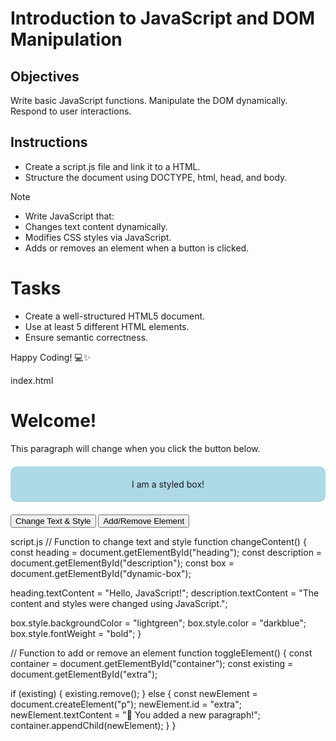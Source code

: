 # Introduction to JavaScript and DOM Manipulation

## Objectives

Write basic JavaScript functions.
Manipulate the DOM dynamically.
Respond to user interactions.

## Instructions

- Create a script.js file and link it to a HTML.
- Structure the document using DOCTYPE, html, head, and body.

>[!NOTE]
>  - Write JavaScript that:
>  - Changes text content dynamically.
>  - Modifies CSS styles via JavaScript.
>  - Adds or removes an element when a button is clicked.


# Tasks
- Create a well-structured HTML5 document.
- Use at least 5 different HTML elements.
- Ensure semantic correctness.

Happy Coding! 💻✨

index.html
<!DOCTYPE html>
<html lang="en">
<head>
  <meta charset="UTF-8" />
  <meta name="viewport" content="width=device-width, initial-scale=1.0" />
  <title>JavaScript Interaction</title>
  <style>
    #dynamic-box {
      padding: 20px;
      background-color: lightblue;
      margin: 20px 0;
      border-radius: 10px;
      text-align: center;
    }
  </style>
</head>
<body>
  <h1 id="heading">Welcome!</h1>
  <p id="description">This paragraph will change when you click the button below.</p>

  <div id="dynamic-box">I am a styled box!</div>

  <button onclick="changeContent()">Change Text & Style</button>
  <button onclick="toggleElement()">Add/Remove Element</button>

  <div id="container"></div>

  <script src="script.js"></script>
</body>
</html>


script.js
// Function to change text and style
function changeContent() {
  const heading = document.getElementById("heading");
  const description = document.getElementById("description");
  const box = document.getElementById("dynamic-box");

  heading.textContent = "Hello, JavaScript!";
  description.textContent = "The content and styles were changed using JavaScript.";

  box.style.backgroundColor = "lightgreen";
  box.style.color = "darkblue";
  box.style.fontWeight = "bold";
}

// Function to add or remove an element
function toggleElement() {
  const container = document.getElementById("container");
  const existing = document.getElementById("extra");

  if (existing) {
    existing.remove();
  } else {
    const newElement = document.createElement("p");
    newElement.id = "extra";
    newElement.textContent = "🎉 You added a new paragraph!";
    container.appendChild(newElement);
  }
}
